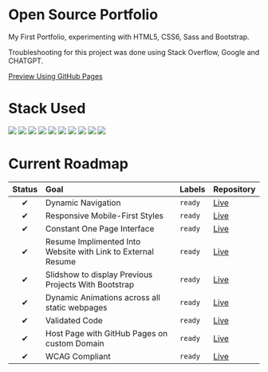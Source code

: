 <h1>Open Source Portfolio</h1>
My First Portfolio, experimenting with HTML5, CSS6, Sass and Bootstrap.

Troubleshooting for this project was done using Stack Overflow, Google and CHATGPT.

<a href="https://www.elijahpereira.com">Preview Using GitHub Pages</a>
 
</hr>

# Stack Used
<img src="https://img.shields.io/badge/HTML5-E34F26.svg?style=for-the-badge&logo=HTML5&logoColor=white"> <img src="https://img.shields.io/badge/Sass-CC6699.svg?style=for-the-badge&logo=Sass&logoColor=white"> <img src="https://img.shields.io/badge/CSS3-1572B6.svg?style=for-the-badge&logo=CSS3&logoColor=white"> <img src="https://img.shields.io/badge/JavaScript-F7DF1E.svg?style=for-the-badge&logo=JavaScript&logoColor=black"> <img src="https://img.shields.io/badge/OpenAI-412991.svg?style=for-the-badge&logo=OpenAI&logoColor=white"> <img src="https://img.shields.io/badge/Tailwind%20CSS-06B6D4.svg?style=for-the-badge&logo=Tailwind-CSS&logoColor=white"> <img src="https://img.shields.io/badge/Bootstrap-7952B3.svg?style=for-the-badge&logo=Bootstrap&logoColor=white"> <img src="https://img.shields.io/badge/Font%20Awesome-528DD7.svg?style=for-the-badge&logo=Font-Awesome&logoColor=white"> <img src="https://img.shields.io/badge/Visual%20Studio%20Code-007ACC.svg?style=for-the-badge&logo=Visual-Studio-Code&logoColor=white"> <img src="https://img.shields.io/badge/GitHub-181717.svg?style=for-the-badge&logo=GitHub&logoColor=white">

# Current Roadmap

| Status | Goal | Labels | Repository |
| :---: | :--- | --- | --- |
| ✔ | Dynamic Navigation | `ready` | <a href='https://github.com/elijahpereira/elijahpereira.github.io'>Live</a> |
| ✔ | Responsive Mobile-First Styles | `ready` |  <a href='https://github.com/elijahpereira/elijahpereira.github.io'>Live</a> |
| ✔ | Constant One Page Interface | `ready` |  <a href='https://github.com/elijahpereira/elijahpereira.github.io'>Live</a> |
| ✔ | Resume Implimented Into Website with Link to External Resume | `ready` |  <a href='https://github.com/elijahpereira/elijahpereira.github.io'>Live</a> |
| ✔ | Slidshow to display Previous Projects With Bootstrap | `ready` |  <a href='https://github.com/elijahpereira/elijahpereira.github.io'>Live</a> |
| ✔ | Dynamic Animations across all static webpages | `ready` |  <a href='https://github.com/elijahpereira/elijahpereira.github.io'>Live</a> |
| ✔ | Validated Code | `ready` |  <a href='https://github.com/elijahpereira/elijahpereira.github.io'>Live</a> |
| ✔ | Host Page with GitHub Pages on custom Domain | `ready` |  <a href='https://github.com/elijahpereira/elijahpereira.github.io'>Live</a> |
| ✔ | WCAG Compliant  | `ready` |  <a href='https://github.com/elijahpereira/elijahpereira.github.io'>Live</a> |